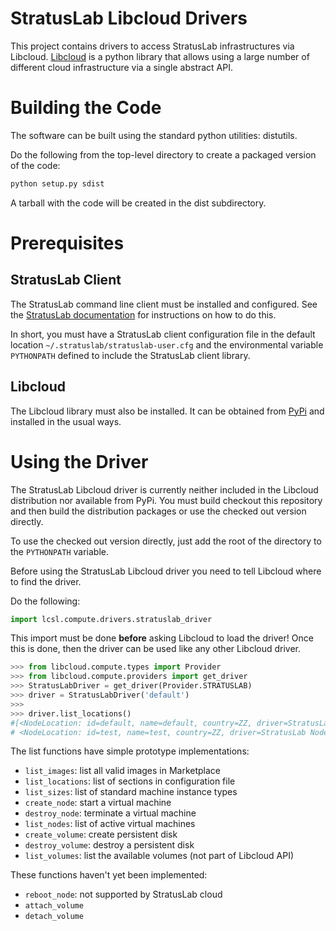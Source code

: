 StratusLab Libcloud Drivers
===========================

This project contains drivers to access StratusLab infrastructures via
Libcloud.  [Libcloud][lc-web] is a python library that allows using a
large number of different cloud infrastructure via a single abstract
API.

Building the Code
=================

The software can be built using the standard python utilities:
distutils.

Do the following from the top-level directory to create a packaged
version of the code:

```bash
python setup.py sdist
```

A tarball with the code will be created in the dist subdirectory.

Prerequisites
=============

StratusLab Client
-----------------

The StratusLab command line client must be installed and configured.
See the [StratusLab documentation][sl-docs] for instructions on how to do this.

In short, you must have a StratusLab client configuration file in the
default location `~/.stratuslab/stratuslab-user.cfg` and the
environmental variable `PYTHONPATH` defined to include the StratusLab
client library.


Libcloud
--------

The Libcloud library must also be installed.  It can be obtained from
[PyPi][pypi] and installed in the usual ways.


Using the Driver
================

The StratusLab Libcloud driver is currently neither included in the
Libcloud distribution nor available from PyPi.  You must build
checkout this repository and then build the distribution packages or
use the checked out version directly.

To use the checked out version directly, just add the root of the
directory to the `PYTHONPATH` variable.

Before using the StratusLab Libcloud driver you need to tell Libcloud
where to find the driver.

Do the following:

```python
import lcsl.compute.drivers.stratuslab_driver
```

This import must be done **before** asking Libcloud to load the
driver!  Once this is done, then the driver can be used like any other
Libcloud driver.

```python
>>> from libcloud.compute.types import Provider
>>> from libcloud.compute.providers import get_driver
>>> StratusLabDriver = get_driver(Provider.STRATUSLAB)
>>> driver = StratusLabDriver('default')
>>> 
>>> driver.list_locations()
#[<NodeLocation: id=default, name=default, country=ZZ, driver=StratusLab Node Provider>,
# <NodeLocation: id=test, name=test, country=ZZ, driver=StratusLab Node Provider>]
```

The list functions have simple prototype implementations:
* `list_images`: list all valid images in Marketplace
* `list_locations`: list of sections in configuration file
* `list_sizes`: list of standard machine instance types
* `create_node`: start a virtual machine
* `destroy_node`: terminate a virtual machine
* `list_nodes`: list of active virtual machines
* `create_volume`: create persistent disk
* `destroy_volume`: destroy a persistent disk
* `list_volumes`: list the available volumes (not part of Libcloud API)

These functions haven't yet been implemented:
* `reboot_node`: not supported by StratusLab cloud
* `attach_volume`
* `detach_volume`


[lc-web]: http://libcloud.apache.org/
[sl-docs]: http://stratuslab.eu/documentation/
[pypi]: http://pypi.python.org/
